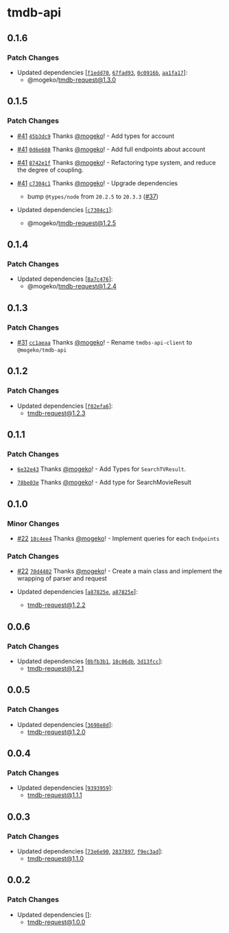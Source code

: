 # tmdb-api

## 0.1.6

### Patch Changes

- Updated dependencies [[`f1edd70`](https://github.com/mogeko/movisea/commit/f1edd705fa368d3d5dbc5f4cfbbff93c4c972abd), [`67fad93`](https://github.com/mogeko/movisea/commit/67fad93720aa6d4716eaa5a312c11823152dec78), [`0c0916b`](https://github.com/mogeko/movisea/commit/0c0916bce1db46eee04f0dc5802fcb280294beb5), [`aa1fa17`](https://github.com/mogeko/movisea/commit/aa1fa176ffb4a14513b9b6dd1809e89f0b4d81b6)]:
  - @mogeko/tmdb-request@1.3.0

## 0.1.5

### Patch Changes

- [#41](https://github.com/mogeko/movisea/pull/41) [`45b3dc9`](https://github.com/mogeko/movisea/commit/45b3dc97d6067f26f38e43ebdef21170fc482f59) Thanks [@mogeko](https://github.com/mogeko)! - Add types for account

- [#41](https://github.com/mogeko/movisea/pull/41) [`0d6e608`](https://github.com/mogeko/movisea/commit/0d6e608d1b855c774c62e78c8a67a677f2b4d8ea) Thanks [@mogeko](https://github.com/mogeko)! - Add full endpoints about account

- [#41](https://github.com/mogeko/movisea/pull/41) [`8742e1f`](https://github.com/mogeko/movisea/commit/8742e1fd979d9726b677c06f62f67371b8bfee97) Thanks [@mogeko](https://github.com/mogeko)! - Refactoring type system, and reduce the degree of coupling.

- [#41](https://github.com/mogeko/movisea/pull/41) [`c7304c1`](https://github.com/mogeko/movisea/commit/c7304c10629a443c00465c41e1d32ca1c4de9774) Thanks [@mogeko](https://github.com/mogeko)! - Upgrade dependencies

  - bump `@types/node` from `20.2.5` to `20.3.3` ([#37](https://github.com/mogeko/movisea/pull/37))

- Updated dependencies [[`c7304c1`](https://github.com/mogeko/movisea/commit/c7304c10629a443c00465c41e1d32ca1c4de9774)]:
  - @mogeko/tmdb-request@1.2.5

## 0.1.4

### Patch Changes

- Updated dependencies [[`8a7c476`](https://github.com/mogeko/movisea/commit/8a7c4767fc817e495792e1ce99fbc12e6f4722b5)]:
  - @mogeko/tmdb-request@1.2.4

## 0.1.3

### Patch Changes

- [#31](https://github.com/mogeko/movisea/pull/31) [`cc1aeaa`](https://github.com/mogeko/movisea/commit/cc1aeaa27fae98a1c8dea356e872cd72c0391da9) Thanks [@mogeko](https://github.com/mogeko)! - Rename `tmdbs-api-client` to `@mogeko/tmdb-api`

## 0.1.2

### Patch Changes

- Updated dependencies [[`f02efa6`](https://github.com/mogeko/movisea/commit/f02efa69403ef02284b49ff0e0e7b050a9b4c99c)]:
  - tmdb-request@1.2.3

## 0.1.1

### Patch Changes

- [`6e32e43`](https://github.com/mogeko/movisea/commit/6e32e43e32b6ab6b760f9190e57c0cb50964f402) Thanks [@mogeko](https://github.com/mogeko)! - Add Types for `SearchTVResult`.

- [`78be03e`](https://github.com/mogeko/movisea/commit/78be03ee73a74d5d6963f03a076c6c7bc2da8ef8) Thanks [@mogeko](https://github.com/mogeko)! - Add type for SearchMovieResult

## 0.1.0

### Minor Changes

- [#22](https://github.com/mogeko/movisea/pull/22) [`18c4ee4`](https://github.com/mogeko/movisea/commit/18c4ee46a40b2c0e739109f6d14b4709976401b2) Thanks [@mogeko](https://github.com/mogeko)! - Implement queries for each `Endpoints`

### Patch Changes

- [#22](https://github.com/mogeko/movisea/pull/22) [`70d4402`](https://github.com/mogeko/movisea/commit/70d4402b3cbfffe37f6fc72794858f0270810c42) Thanks [@mogeko](https://github.com/mogeko)! - Create a main class and implement the wrapping of parser and request

- Updated dependencies [[`a87825e`](https://github.com/mogeko/movisea/commit/a87825e9ee8de8e817d21ac09c6b23612c07c48c), [`a87825e`](https://github.com/mogeko/movisea/commit/a87825e9ee8de8e817d21ac09c6b23612c07c48c)]:
  - tmdb-request@1.2.2

## 0.0.6

### Patch Changes

- Updated dependencies [[`0bfb3b1`](https://github.com/mogeko/movisea/commit/0bfb3b19ee76fcc89d33d9e200be815e50f60848), [`18c06db`](https://github.com/mogeko/movisea/commit/18c06db12b40056c4f287046e89a2117b704f6e8), [`3d13fcc`](https://github.com/mogeko/movisea/commit/3d13fcc1b9456b45aba9026fc7621caae711182d)]:
  - tmdb-request@1.2.1

## 0.0.5

### Patch Changes

- Updated dependencies [[`3698e8d`](https://github.com/mogeko/movisea/commit/3698e8dfcb77f465519b84287ca95c464106d048)]:
  - tmdb-request@1.2.0

## 0.0.4

### Patch Changes

- Updated dependencies [[`9393959`](https://github.com/mogeko/movisea/commit/9393959f8e7fcba6fc3c9d5d23713655863d9bbd)]:
  - tmdb-request@1.1.1

## 0.0.3

### Patch Changes

- Updated dependencies [[`73e6e90`](https://github.com/mogeko/movisea/commit/73e6e9075ee8bd28bf10bfbd255cf7d43c56e0ca), [`2837897`](https://github.com/mogeko/movisea/commit/2837897af7d5c3b3396601ec1534f7ee86333215), [`f9ec3ad`](https://github.com/mogeko/movisea/commit/f9ec3adb187a7642a85db9a28c4ffe0284bbd7d6)]:
  - tmdb-request@1.1.0

## 0.0.2

### Patch Changes

- Updated dependencies []:
  - tmdb-request@1.0.0
